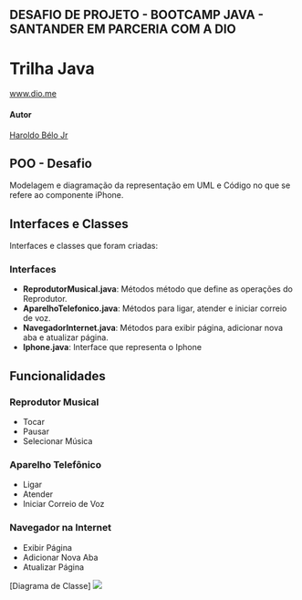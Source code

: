 ## DESAFIO DE PROJETO - BOOTCAMP JAVA - SANTANDER EM PARCERIA COM A DIO

# Trilha Java

www.dio.me

#### Autor

[Haroldo Bélo Jr](https://github.com/hacbjr)

## POO - Desafio

Modelagem e diagramação da representação em UML e Código no que se refere ao componente iPhone.

## Interfaces e Classes

Interfaces e classes que foram criadas:

### Interfaces

- **ReprodutorMusical.java**: Métodos método que define as operações do Reprodutor.
- **AparelhoTelefonico.java**: Métodos para ligar, atender e iniciar correio de voz.
- **NavegadorInternet.java**: Métodos para exibir página, adicionar nova aba e atualizar página.
- **Iphone.java**: Interface que representa o Iphone

## Funcionalidades

### Reprodutor Musical

- Tocar
- Pausar
- Selecionar Música

### Aparelho Telefônico

- Ligar
- Atender
- Iniciar Correio de Voz

### Navegador na Internet

- Exibir Página
- Adicionar Nova Aba
- Atualizar Página

[Diagrama de Classe] <img src="/assets/img/UML.jpeg">

